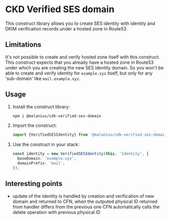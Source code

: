 # CKD Verified SES domain

This construct library allows you to create SES identity with identity and DKIM verification records under a hosted zone in Route53.

## Limitations

It's not possible to create and verify hosted zone itself with this construct. This construct expects that you already have a hosted zone in Route53 under which you are creating the new SES identity domain.
So you won't be able to create and verify identity for `example.xyz` itself, but only for any 'sub-domain' like `mail.example.xyz`.

## Usage

1. Install the construct library:

   ```bash
   npm i @malanius/cdk-verified-ses-domain
   ```

1. Import the construct:

   ```typescript
   import {VerifiedSESIdentity} from '@malanius/cdk-verified-ses-domain';
   ```

1. Use the construct in your stack:

   ```typescript
   const identity = new VerifiedSESIdentity(this, 'Identity', {
     baseDomain: 'example.xyz',
     domainPrefix: 'mail',
   });
   ```

## Interesting points

- update of the identity is handled by creation and verification of new domain and returned to CFN, when the outputed physical ID returned from handler differs from the previous one CFN automatically calls the delete operation with previous physical ID
